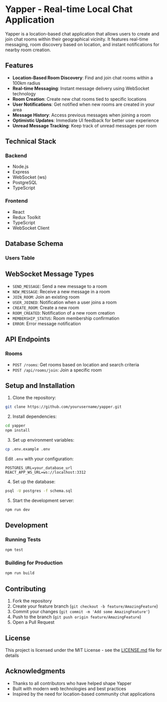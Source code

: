 # Yapper - Real-time Local Chat Application

Yapper is a location-based chat application that allows users to create and join chat rooms within their geographical vicinity. It features real-time messaging, room discovery based on location, and instant notifications for nearby room creation.

## Features

- **Location-Based Room Discovery**: Find and join chat rooms within a 100km radius
- **Real-time Messaging**: Instant message delivery using WebSocket technology
- **Room Creation**: Create new chat rooms tied to specific locations
- **User Notifications**: Get notified when new rooms are created in your area
- **Message History**: Access previous messages when joining a room
- **Optimistic Updates**: Immediate UI feedback for better user experience
- **Unread Message Tracking**: Keep track of unread messages per room

## Technical Stack

### Backend
- Node.js
- Express
- WebSocket (ws)
- PostgreSQL
- TypeScript

### Frontend
- React
- Redux Toolkit
- TypeScript
- WebSocket Client

## Database Schema

### Users Table

## WebSocket Message Types

- `SEND_MESSAGE`: Send a new message to a room
- `NEW_MESSAGE`: Receive a new message in a room
- `JOIN_ROOM`: Join an existing room
- `USER_JOINED`: Notification when a user joins a room
- `CREATE_ROOM`: Create a new room
- `ROOM_CREATED`: Notification of a new room creation
- `MEMBERSHIP_STATUS`: Room membership confirmation
- `ERROR`: Error message notification

## API Endpoints

### Rooms
- `POST /rooms`: Get rooms based on location and search criteria
- `POST /api/rooms/join`: Join a specific room

## Setup and Installation

1. Clone the repository:

```bash
git clone https://github.com/yourusername/yapper.git
```

2. Install dependencies:
```bash
cd yapper
npm install
```

3. Set up environment variables:
```bash
cp .env.example .env
```
Edit `.env` with your configuration:
```
POSTGRES_URL=your_database_url
REACT_APP_WS_URL=ws://localhost:3312
```

4. Set up the database:
```bash
psql -U postgres -f schema.sql
```

5. Start the development server:
```bash
npm run dev
```

## Development

### Running Tests
```bash
npm test
```

### Building for Production
```bash
npm run build
```

## Contributing

1. Fork the repository
2. Create your feature branch (`git checkout -b feature/AmazingFeature`)
3. Commit your changes (`git commit -m 'Add some AmazingFeature'`)
4. Push to the branch (`git push origin feature/AmazingFeature`)
5. Open a Pull Request

## License

This project is licensed under the MIT License - see the [LICENSE.md](LICENSE.md) file for details

## Acknowledgments

- Thanks to all contributors who have helped shape Yapper
- Built with modern web technologies and best practices
- Inspired by the need for location-based community chat applications
